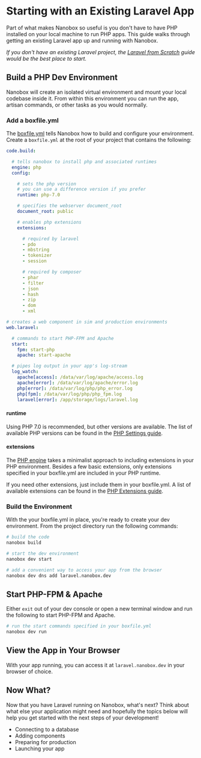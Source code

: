 # Starting with an Existing Laravel App

Part of what makes Nanobox so useful is you don't have to have PHP installed on your local machine to run PHP apps. This guide walks through getting an existing Laravel app up and running with Nanobox.

*If you don't have an existing Laravel project, the [Laravel from Scratch](/php/laravel//from-scratch) guide would be the best place to start.*

## Build a PHP Dev Environment
Nanobox will create an isolated virtual environment and mount your local codebase inside it. From within this environment you can run the app, artisan commands, or other tasks as you would normally.

### Add a boxfile.yml
The [boxfile.yml](https://docs.nanobox.io/boxfile/) tells Nanobox how to build and configure your environment. Create a `boxfile.yml` at the root of your project that contains the following:

```yaml
code.build:

  # tells nanobox to install php and associated runtimes
  engine: php
  config:

    # sets the php version
    # you can use a difference version if you prefer
    runtime: php-7.0

    # specifies the webserver document_root
    document_root: public

    # enables php extensions
    extensions:

      # required by laravel
      - pdo
      - mbstring
      - tokenizer
      - session

      # required by composer
      - phar
      - filter
      - json
      - hash
      - zip
      - dom
      - xml

# creates a web component in sim and production environments
web.laravel:

  # commands to start PHP-FPM and Apache
  start:
    fpm: start-php
    apache: start-apache

  # pipes log output in your app's log-stream
  log_watch:
    apache[access]: /data/var/log/apache/access.log
    apache[error]: /data/var/log/apache/error.log
    php[error]: /data/var/log/php/php_error.log
    php[fpm]: /data/var/log/php/php_fpm.log
    laravel[error]: /app/storage/logs/laravel.log
```

#### runtime
Using PHP 7.0 is recommended, but other versions are available. The list of available PHP versions can be found in the [PHP Settings guide](/php/config/php-settings#runtime).

#### extensions
The [PHP engine](https://github.com/nanobox-io/nanobox-engine-php) takes a minimalist approach to including extensions in your PHP environment. Besides a few basic extensions, only extensions specified in your boxfile.yml are included in your PHP runtime.

If you need other extensions, just include them in your boxfile.yml. A list of available extensions can be found in the [PHP Extensions guide](/php/config/extensions).

### Build the Environment
With the your boxfile.yml in place, you're ready to create your dev environment. From the project directory run the following commands:

```bash
# build the code
nanobox build

# start the dev environment
nanobox dev start

# add a convenient way to access your app from the browser
nanobox dev dns add laravel.nanobox.dev
```

## Start PHP-FPM & Apache
Either `exit` out of your dev console or open a new terminal window and run the following to start PHP-FPM and Apache.

```bash
# run the start commands specified in your boxfile.yml
nanobox dev run
```

## View the App in Your Browser
With your app running, you can access it at `laravel.nanobox.dev` in your browser of choice.

## Now What?
Now that you have Laravel running on Nanobox, what's next? Think about what else your application might need and hopefully the topics below will help you get started with the next steps of your development!

* Connecting to a database
* Adding components
* Preparing for production
* Launching your app
